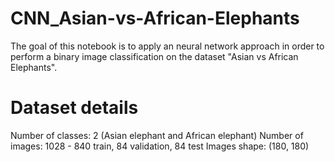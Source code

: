 # CNN_Asian-vs-African-Elephants
The goal of this notebook is to apply an neural network approach in order to perform a binary image classification on the dataset "Asian vs African Elephants".

# Dataset details
Number of classes: 2 (Asian elephant and African elephant)
Number of images: 1028 - 840 train, 84 validation, 84 test
Images shape: (180, 180)
